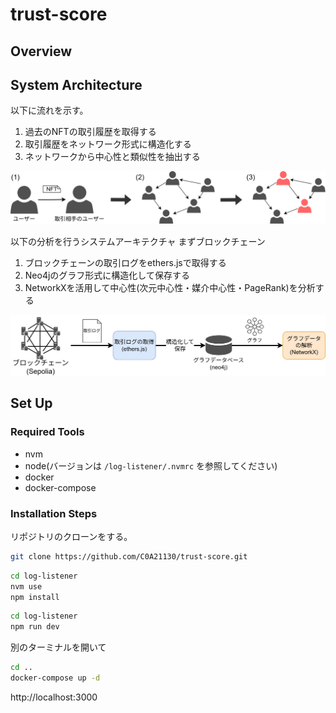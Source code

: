 # trust-score

## Overview


## System Architecture

以下に流れを示す。

1. 過去のNFTの取引履歴を取得する
2. 取引履歴をネットワーク形式に構造化する
3. ネットワークから中心性と類似性を抽出する

![Analytics Method](images/analytics.png)

以下の分析を行うシステムアーキテクチャ
まずブロックチェーン

1. ブロックチェーンの取引ログをethers.jsで取得する
2. Neo4jのグラフ形式に構造化して保存する
3. NetworkXを活用して中心性(次元中心性・媒介中心性・PageRank)を分析する

![System Architecture](images/architecture.png)

## Set Up

### Required Tools

- nvm
- node(バージョンは `/log-listener/.nvmrc` を参照してください)
- docker
- docker-compose

### Installation Steps

リポジトリのクローンをする。
```bash
git clone https://github.com/C0A21130/trust-score.git
```


```bash
cd log-listener
nvm use
npm install
```


```bash
cd log-listener
npm run dev
```

別のターミナルを開いて
```bash
cd ..
docker-compose up -d
```
http://localhost:3000

